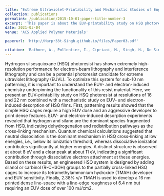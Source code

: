 ```yaml
---
title: "Extreme Ultraviolet-Printability and Mechanistic Studies of Engineered Hydrogen Silsesquioxane Photoresist Systems"
collection: publications
permalink: /publication/2015-10-01-paper-title-number-3
excerpt: 'This paper is about the EUV-printability study on HSQ photoresist at resolutions of 16 and 22 nm combined with a mechanistic study on EUV- and electron-induced desorption of HSQ films.'
date: 2021-03-04
venue: 'ACS Applied Polymer Materials'

paperurl: 'http://Harpr33t-Singh.github.io/files/Paper03.pdf'

citation: 'Rathore, A., Pollentier, I., Cipriani, M., Singh, H., De Simone, D., Ingolfsson, O., & De Gendt, S.  (2021). &quot;Extreme Ultraviolet-Printability and Mechanistic Studies of Engineered Hydrogen Silsesquioxane Photoresist Systems.&quot; <i>ACS Applied Polymer Materials</i>. 1964-1972.'
---
```


Hydrogen silsesquioxane (HSQ) photoresist has shown extremely high-resolution performance for electron-beam lithography and interference lithography and can be a potential photoresist candidate for extreme ultraviolet lithography (EUVL). To optimize this system for sub-10 nm patterning, it is important to understand the EUV- and electron-induced chemistry underpinning the functionality of this resist material. Here, we present an EUV-printability study on HSQ photoresist at resolutions of 16 and 22 nm combined with a mechanistic study on EUV- and electron-induced desorption of HSQ films. First, patterning results showed that the simple HSQ cages require a high EUV dose and an aggressive developer to print dense features. EUV- and electron-induced desorption experiments revealed that hydrogen and silane are the dominant species fragmented from HSQ, indicating dehydrogenation and redistribution pathways as the cross-linking mechanism. Quantum chemical calculations suggested that neutral dissociation is the dominant mechanism in HSQ cross-linking at low energies, i.e., below its ionization threshold, whereas dissociative ionization contributes significantly at higher energies. A distinct structure is observed at about 8 eV and a clear peak at about 11 eV, indicating a significant contribution through dissociative electron attachment at these energies. Based on these results, an engineered HSQ system is designed by adding silanol or carbinol (R-CH3OH) groups to the partially cross-linked HSQ cages to increase its tetramethylammonium hydroxide (TMAH) developer and EUV sensitivity. Finally, 2.38% v/v TMAH is used to develop a 16 nm printed dense line–space with a line-edge roughness of 6.4 nm but requiring an EUV dose of over 100 mJ/cm2.
